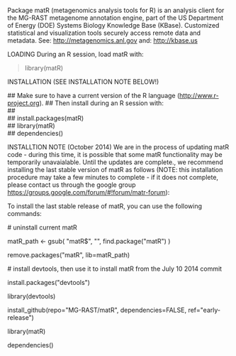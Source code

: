 Package matR (metagenomics analysis tools for R) is an analysis client for the 
MG-RAST metagenome annotation engine, part of the US Department of Energy (DOE)
Systems Biology Knowledge Base (KBase).  Customized statistical and visualization
tools securely access remote data and metadata.
See: http://metagenomics.anl.gov
and: http://kbase.us

LOADING
During an R session, load matR with:
> library(matR)

INSTALLATION (SEE INSTALLATION NOTE BELOW!)

\## Make sure to have a current version of the R language (http://www.r-project.org).
\## Then install during an R session with:     
\## 	 
\##     install.packages(matR)	
\##     library(matR)		
\##     dependencies()		

INSTALLTION NOTE (October 2014)
We are in the process of updating matR code - during this time, it is possible that 
some matR functionality may be temporarily unavaialable. Until the updates are complete.,
we recommend installing the last stable version of matR as follows (NOTE: this installation
procedure may take a few minutes to complete - if it does not complete, please contact us
through the google group https://groups.google.com/forum/#!forum/matr-forum):

To install the last stable release of matR, you can use the following commands:

\# uninstall current matR

matR_path <- gsub( "matR$", "", find.package("matR") )

remove.packages("matR", lib=matR_path)

\# install devtools, then use it to install matR from the July 10 2014 commit

   install.packages("devtools")

   library(devtools)
   
   install_github(repo="MG-RAST/matR", dependencies=FALSE, ref="early-release")
   
   library(matR)
   
   dependencies()
